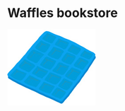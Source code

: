 Waffles bookstore
=================

![waffles](https://raw.githubusercontent.com/tohyongcheng/waffles/master/waffles.jpg)
